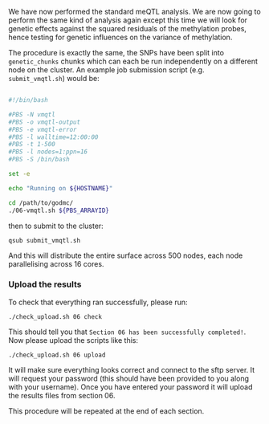 We have now performed the standard meQTL analysis. We are now going to perform the same kind of analysis again except this time we will look for genetic effects against the squared residuals of the methylation probes, hence testing for genetic influences on the variance of methylation. 

The procedure is exactly the same, the SNPs have been split into `genetic_chunks` chunks which can each be run independently on a different node on the cluster. An example job submission script (e.g. `submit_vmqtl.sh`) would be:

```bash

#!/bin/bash

#PBS -N vmqtl
#PBS -o vmqtl-output
#PBS -e vmqtl-error
#PBS -l walltime=12:00:00
#PBS -t 1-500
#PBS -l nodes=1:ppn=16
#PBS -S /bin/bash

set -e

echo "Running on ${HOSTNAME}"

cd /path/to/godmc/
./06-vmqtl.sh ${PBS_ARRAYID}

```

then to submit to the cluster:

    qsub submit_vmqtl.sh

And this will distribute the entire surface across 500 nodes, each node parallelising across 16 cores.


### Upload the results

To check that everything ran successfully, please run:

```
./check_upload.sh 06 check
```

This should tell you that `Section 06 has been successfully completed!`. Now please upload the scripts like this:

```
./check_upload.sh 06 upload
```

It will make sure everything looks correct and connect to the sftp server. It will request your password (this should have been provided to you along with your username). Once you have entered your password it will upload the results files from section 06.

This procedure will be repeated at the end of each section.